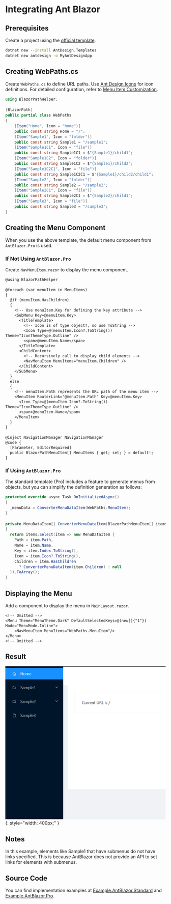 # Integrating Ant Blazor

## Prerequisites

Create a project using the [official template](https://antblazor.com/en-US/docs/introduce).

```bash title="Setting up the AntBlazor Template"
dotnet new --install AntDesign.Templates
dotnet new antdesign -o MyAntDesignApp
```

## Creating WebPaths.cs

Create `WebPaths.cs` to define URL paths. Use [Ant Design Icons](https://antblazor.com/en-US/components/icon) for icon definitions. For detailed configuration, refer to [Menu Item Customization](../MenuCustomization.md).

```csharp title="WebPaths.cs"
using BlazorPathHelper;

[BlazorPath]
public partial class WebPaths
{
    [Item("Home", Icon = "home")]
    public const string Home = "/";
    [Item("Sample1", Icon = "folder")]
    public const string Sample1 = "/sample1";
    [Item("Sample1C1", Icon = "file")]
    public const string Sample1C1 = $"{Sample1}/child1";
    [Item("Sample1C2", Icon = "folder")]
    public const string Sample1C2 = $"{Sample1}/child2";
    [Item("Sample1C2C1", Icon = "file")]
    public const string Sample1C2C1 = $"{Sample1}/child2/child1";
    [Item("Sample2", Icon = "folder")]
    public const string Sample2 = "/sample2";
    [Item("Sample2C1", Icon = "file")]
    public const string Sample2C1 = $"{Sample2}/child1";
    [Item("Sample3", Icon = "file")]
    public const string Sample3 = "/sample3";
}
```

## Creating the Menu Component

When you use the above template, the default menu component from `AntBlazor.Pro` is used.

### If Not Using `AntBlazor.Pro`

Create `NavMenuItem.razor` to display the menu component.

```razor title="NavMenuItem.razor"
@using BlazorPathHelper

@foreach (var menuItem in MenuItems)
{
  @if (menuItem.HasChildren)
  {
    <!-- Use menuItem.Key for defining the key attribute -->
    <SubMenu Key=@menuItem.Key>
      <TitleTemplate>
        <!-- Icon is of type object?, so use ToString -->
        <Icon Type=@(menuItem.Icon?.ToString()) Theme="IconThemeType.Outline" />
        <span>@menuItem.Name</span>
      </TitleTemplate>
      <ChildContent>
        <!-- Recursively call to display child elements -->
        <NavMenuItem MenuItems="menuItem.Children" />
      </ChildContent>
    </SubMenu>
  }
  else
  {
    <!-- menuItem.Path represents the URL path of the menu item -->
    <MenuItem RouterLink="@menuItem.Path" Key=@menuItem.Key>
      <Icon Type=@(menuItem.Icon?.ToString()) Theme="IconThemeType.Outline" />
      <span>@menuItem.Name</span> 
    </MenuItem>    
  }
}

@inject NavigationManager NavigationManager
@code {
  [Parameter, EditorRequired]
  public BlazorPathMenuItem[] MenuItems { get; set; } = default!;
}
```

### If Using `AntBlazor.Pro`

The standard template (Pro) includes a feature to generate menus from objects, but you can simplify the definition generation as follows:

```csharp title="Layout/BasicLayout.razor.cs"
protected override async Task OnInitializedAsync()
{
  _menuData = ConverterMenuDataItem(WebPaths.MenuItem);
}

private MenuDataItem[] ConverterMenuDataItem(BlazorPathMenuItem[] items)
{
  return items.Select(item => new MenuDataItem {
    Path = item.Path,
    Name = item.Name,
    Key = item.Index.ToString(),
    Icon = item.Icon?.ToString(),
    Children = item.HasChildren
      ? ConverterMenuDataItem(item.Children) : null
  }).ToArray();
}
```

## Displaying the Menu

Add a component to display the menu in `MainLayout.razor`.

```razor title="MainLayout.razor"
<!-- Omitted -->
<Menu Theme="MenuTheme.Dark" DefaultSelectedKeys=@(new[]{"1"}) Mode="MenuMode.Inline">
    <NavMenuItem MenuItems="WebPaths.MenuItem"/>
</Menu>
<!-- Omitted -->
```

## Result

![](../../../../assets/sample-antblazor.gif){: style="width: 400px;" }

## Notes

In this example, elements like Sample1 that have submenus do not have links specified. This is because AntBlazor does not provide an API to set links for elements with submenus.

## Source Code

You can find implementation examples at [Example.AntBlazor.Standard](https://github.com/arika0093/BlazorPathHelper/tree/main/examples/Example.AntBlazor.Standard/) and [Example.AntBlazor.Pro](https://github.com/arika0093/BlazorPathHelper/tree/main/examples/Example.AntBlazor.Pro/).